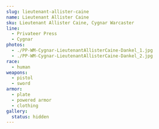 ```yaml
---
slug: lieutenant-allister-caine
name: Lieutenant Allister Caine
sku: Lieutenant Allister Caine, Cygnar Warcaster
line:
  - Privateer Press
  - Cygnar
photos:
  - ./PP-WM-Cygnar-LieutenantAllisterCaine-Dankel_1.jpg
  - ./PP-WM-Cygnar-LieutenantAllisterCaine-Dankel_2.jpg
race:
  - human
weapons:
  - pistol
  - sword
armor:
  - plate
  - powered armor
  - clothing
gallery:
  status: hidden
---
```

